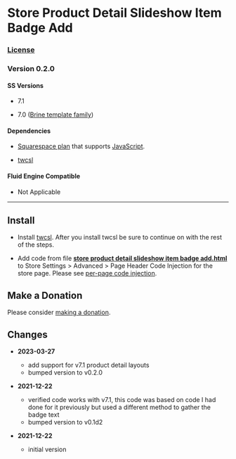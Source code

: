 # Store Product Detail Slideshow Item Badge Add

### [License][1]

### Version 0.2.0

#### SS Versions

  * 7.1
  
  * 7.0 ([Brine template family][2])

#### Dependencies

  * [Squarespace plan][3] that supports [JavaScript][4].
  
  * [twcsl][5]

#### Fluid Engine Compatible

  * Not Applicable

---

## Install

* Install [twcsl][5]. After you install twcsl be sure to continue on with the
  rest of the steps.
  
* Add code from file **[store product detail slideshow item badge
  add.html][6]** to Store Settings > Advanced > Page Header Code Injection for
  the store page. Please see [per-page code injection][7].

## Make a Donation

Please consider [making a donation][8].

## Changes

* **2023-03-27**

  * add support for v7.1 product detail layouts
  * bumped version to v0.2.0
  
* **2021-12-22**

  * verified code works with v7.1, this code was based on code I had done for it
    previously but used a different method to gather the badge text
  * bumped version to v0.1d2
  
* **2021-12-22**

  * initial version

[1]: https://github.com/tomsWebConsulting/twcsl/blob/main/LICENSE.txt#L1
[2]: https://support.squarespace.com/hc/en-us/articles/212512738-Brine-template-family
[3]: https://www.squarespace.com/pricing
[4]: https://en.wikipedia.org/wiki/JavaScript
[5]: https://github.com/tomsWebConsulting/twcsl#install-options
[6]: store%20product%20detail%20slideshow%20item%20badge%20add.html#L1
[7]: https://support.squarespace.com/hc/en-us/articles/205815908-Using-code-injection#toc-per-page-code-injection
[8]: https://github.com/tomsWebConsulting/twcsl#make-a-donation
